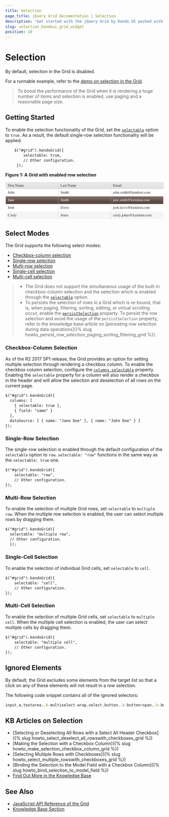 ```yaml
---
title: Selection
page_title: jQuery Grid Documentation | Selection
description: "Get started with the jQuery Grid by Kendo UI packed with features such as sorting, grouping, paging, editing and more."
slug: selection_kendoui_grid_widget
position: 10
---
```


# Selection

By default, selection in the Grid is disabled.

For a runnable example, refer to the [demo on selection in the Grid](https://demos.telerik.com/kendo-ui/grid/selection).

> To boost the performance of the Grid when it is rendering a huge number of items and selection is enabled, use paging and a reasonable page size.

## Getting Started

To enable the selection functionality of the Grid, set the [`selectable`](/api/javascript/ui/grid/configuration/selectable) option to `true`. As a result, the default single-row selection functionality will be applied.

        $("#grid").kendoGrid({
            selectable: true,
            // Other configuration.
         });

**Figure 1: A Grid with enabled row selection**

![Kendo UI for jQuery Grid with enabled row selection](grid4_1.png)

## Select Modes

The Grid supports the following select modes:
* [Checkbox-column selection](#checkbox-column-selection)
* [Single-row selection](#single-row-selection)
* [Multi-row selection](#multi-row-selection)
* [Single-cell selection](#single-cell-selection)
* [Multi-cell selection](#multi-cell-selection)

> * The Grid does not support the simultaneous usage of the built-in checkbox-column selection and the selection which is enabled through the [`selectable`](/api/javascript/ui/grid/configuration/selectable) option.
> * To persists the selection of rows in a Grid which is re-bound, that is, when paging, filtering, sorting, editing, or virtual scrolling occur, enable the [`persistSelection`](/api/javascript/ui/grid/configuration/persistselection) property. To persist the row selection and avoid the usage of the `persistSelection` property, refer to the knowledge base article on [persisting row selection during data operations]({% slug howto_persist_row_selection_paging_sorting_filtering_grid %}).

### Checkbox-Column Selection

As of the R2 2017 SP1 release, the Grid provides an option for setting multiple selection through rendering a checkbox column. To enable the checkbox column selection, configure the [`columns.selectable`](/api/javascript/ui/grid/configuration/columns.selectable) property. Enabling the `selectable` property for a column will also render a checkbox in the header and will allow the selection and deselection of all rows on the current page.

    $("#grid").kendoGrid({
      columns: [
        { selectable: true },
        { field: "name" }
      ],
      dataSource: [ { name: "Jane Doe" }, { name: "John Doe" } ]
    });

### Single-Row Selection

The single-row selection is enabled through the default configuration of the `selectable` option to `row`. `selectable: "row"` functions in the same way as the `selectable: true` one.

    $("#grid").kendoGrid({
        selectable: "row",
        // Other configuration.
    });

### Multi-Row Selection

To enable the selection of multiple Grid rows, set `selectable` to `multiple row`. When the multiple row selection is enabled, the user can select multiple rows by dragging them.

    $("#grid").kendoGrid({
      selectable: "multiple row",
      // Other configuration.
      });

### Single-Cell Selection

To enable the selection of individual Grid cells, set `selectable` to `cell`.

    $("#grid").kendoGrid({
        selectable: "cell",
        // Other configuration.
    });

### Multi-Cell Selection

To enable the selection of multiple Grid cells, set `selectable` to `multiple cell`. When the multiple cell selection is enabled, the user can select multiple cells by dragging them.

    $("#grid").kendoGrid({
        selectable: "multiple cell",
        // Other configuration.
    });

## Ignored Elements

By default, the Grid excludes some elements from the target list so that a click on any of these elements will not result in a row selection.

The following code snippet contains all of the ignored selectors:

```javascript
input,a,textarea,.k-multiselect-wrap,select,button,.k-button>span,.k-button>img,span.k-icon.k-i-arrow-60-down,span.k-icon.k-i-arrow-60-up,label.k-checkbox-label.k-no-text,.k-icon.k-i-collapse,.k-icon.k-i-expand,span.k-numeric-wrap,.k-focusable
```

## KB Articles on Selection

* [Selecting or Deselecting All Rows with a Select All Header Checkbox]({% slug howto_select_deselect_all_rowswith_checkboxes_grid %})
* [Making the Selection with a Checkbox Column]({% slug howto_make_selection_checkbox_column_grid %})
* [Selecting Multiple Rows with Checkboxes]({% slug howto_select_multiple_rowswith_checkboxes_grid %})
* [Binding the Selection to the Model Field with a Checkbox Column]({% slug howto_bind_selection_to_model_field %})
* [Find Out More in the Knowledge Base](/knowledge-base)

## See Also

* [JavaScript API Reference of the Grid](/api/javascript/ui/grid)
* [Knowledge Base Section](/knowledge-base)
